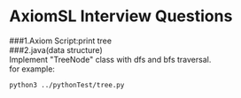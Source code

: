# AxiomSL Interview Questions
###1.Axiom Script:print tree  
###2.java(data structure)  
Implement "TreeNode" class with dfs and bfs traversal.  
for example:  
~~~~
python3 ../pythonTest/tree.py 
~~~~
